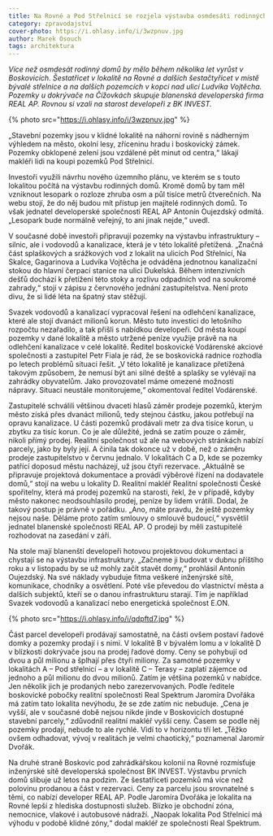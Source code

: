 ```yaml
---
title: Na Rovné a Pod Střelnicí se rozjela výstavba osmdesáti rodinných domů
category: zpravodajství
cover-photo: https://i.ohlasy.info/i/3wzpnuv.jpg
author: Marek Osouch
tags: architektura
---
```


*Více než osmdesát rodinný domů by mělo během několika let vyrůst v Boskovicích. Šestatřicet v lokalitě na Rovné a dalších šestačtyřicet v místě bývalé střelnice a na dalších pozemcích v kopci nad ulicí Ludvíka Vojtěcha. Pozemky u dokrývače na Čížovkách skupuje blanenská developerská firma REAL AP. Rovnou si vzali na starost developeři z BK INVEST.*

{% photo src="https://i.ohlasy.info/i/3wzpnuv.jpg" %}

„Stavební pozemky jsou v klidné lokalitě na náhorní rovině s nádherným výhledem na město, okolní lesy, zříceninu hradu i boskovický zámek. Pozemky obklopené zelení jsou vzdálené pět minut od centra,“ lákají makléři lidi na koupi pozemků Pod Střelnicí.

Investoři využili návrhu nového územního plánu, ve kterém se s touto lokalitou počítá na výstavbu rodinných domů. Kromě domů by tam měl vzniknout lesopark o rozloze zhruba osm a půl tisíce metrů čtverečních. Na webu stojí, že do něj budou mít přístup jen majitelé rodinných domů. To však jednatel developerské společnosti REAL AP Antonín Oujezdský odmítá. „Lesopark bude normálně veřejný, to ani jinak nejde,“ uvedl.

V současné době investoři připravují pozemky na výstavbu infrastruktury – silnic, ale i vodovodů a kanalizace, která je v této lokalitě přetížená. „Značná část splaškových a srážkových vod z lokalit na ulicích Pod Střelnicí, Na Skalce, Gagarinova a Ludvíka Vojtěcha je odváděna jednotnou kanalizační stokou do hlavní čerpací stanice na ulici Dukelská. Během intenzivních dešťů dochází k přetížení této stoky a rozlivu odpadních vod na soukromé zahrady,“ stojí v zápisu z červnového jednání zastupitelstva. Není proto divu, že si lidé léta na špatný stav stěžují.

Svazek vodovodů a kanalizací vypracoval řešení na odlehčení kanalizace, které ale stojí dvanáct milionů korun. Město tuto investici do letošního rozpočtu nezařadilo, a tak přišli s nabídkou developeři. Od města koupí pozemky v dané lokalitě a město utržené peníze využije právě na na odlehčení kanalizace v celé lokalitě. Ředitel boskovické Vodárenské akciové společnosti a zastupitel Petr Fiala je rád, že se boskovická radnice rozhodla po letech problémů situaci řešit. „V této lokalitě je kanalizace přetížená takovým způsobem, že nemusí být ani silné deště a splašky se vylévají na zahrádky obyvatelům. Jako provozovatel máme omezené možnosti nápravy. Situaci neustále monitorujeme,“ okomentoval ředitel Vodárenské.

Zastupitelé schválili většinou dvaceti hlasů záměr prodeje pozemků, kterým město získá přes dvanáct milionů, tedy stejnou částku, jakou potřebují na opravu kanalizace. U části pozemků prodávali metr za dva tisíce korun, u zbytku za tisíc korun. Co je ale důležité, jedná se zatím pouze o záměr, nikoli přímý prodej. Realitní společnost už ale na webových stránkách nabízí parcely, jako by byly její. A činila tak dokonce už v době, než o záměru prodeje zastupitelstvo v červnu jednalo. V lokalitách C a D, kde se pozemky patřící doposud městu nacházejí, už jsou čtyři rezervace. „Aktuálně se připravuje projektová dokumentace a provádí výběrové řízení na dodavatele domů,“ stojí na webu u lokality D. Realitní makléř Realitní společnosti České spořitelny, která má prodej pozemků na starosti, řekl, že v případě, kdyby město nakonec neodsouhlasilo prodej, peníze by lidem vrátili. Dodal, že takový postup je právně v pořádku. „Ano, máte pravdu, že ještě pozemky nejsou naše. Děláme proto zatím smlouvy o smlouvě budoucí,“ vysvětlil jednatel blanenské společnosti REAL AP. O prodeji by měli zastupitelé rozhodovat na zasedání v září. 

Na stole mají blanenští developeři hotovou projektovou dokumentaci a chystají se na výstavbu infrastruktury. „Začneme ji budovat v dubnu příštího roku a v listopadu by se už mohly začít stavět domy,“ prohlásil Antonín Oujezdský. Na své náklady vybuduje fitma veškeré inženýrské sítě, komunikace, chodníky a osvětlení. Poté vše převedou do vlastnictví města a dalších subjektů, kteří se o danou infrastrukturu starají. Tím je například Svazek vodovodů a kanalizací nebo energetická společnost E.ON.

{% photo src="https://i.ohlasy.info/i/qdpftd7.jpg" %}

Část parcel developeři prodávají samostatně, na části ovšem postaví řadové domky a pozemky prodají i s nimi. V lokalitě B v bývalém lomu a v lokalitě D v blízkosti dokrývače jsou na prodej řadové domy. Ceny se pohybují od dvou a půl milionu a šplhají přes čtyři miliony. Za samotné pozemky v lokalitách A – Pod střelnicí – a v lokalitě C – Terasy – zaplatí zájemce od jednoho a půl milionu do dvou milionů. Zatím je většina pozemků v nabídce. Jen několik jich je prodaných nebo zarezervovaných. Podle ředitele boskovické pobočky realitní společnosti Real Spektrum Jaromíra Dvořáka má zatím tato lokalita nevýhodu, že se zde zatím nic nebuduje. „Cena je vyšší, ale v současné době nejsou nikde jinde v Boskovicích dostupné stavební parcely,“ zdůvodnil realitní makléř vyšší ceny. Časem se podle něj pozemky prodají, nebude to ale rychlé. Vidí to v horizontu tří let. „Těžko ovšem odhadovat, vývoj v realitách je velmi chaotický,“ poznamenal Jaromír Dvořák. 

Na druhé straně Boskovic pod zahrádkářskou kolonií na Rovné rozmísťuje inženýrské sítě developerská společnost BK INVEST. Výstavbu prvních domů slibuje už letos na podzim. Ze šestatřiceti pozemků má více než polovinu prodanou a část v rezervaci. Ceny za parcelu jsou srovnatelné s těmi, co nabízí developer REAL AP. Podle Jaromíra Dvořáka je lokalita na Rovné lepší z hlediska dostupnosti služeb. Blízko je obchodní zóna, nemocnice, vlakové i autobusové nádraží. „Naopak lokalita Pod Střelnicí má výhodu v podobě klidné zóny,“ dodal makléř ze společnosti Real Spektrum.
